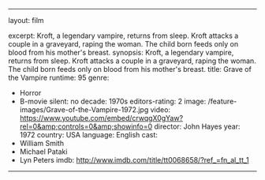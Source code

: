 ---

layout: film

excerpt: Kroft, a legendary vampire, returns from sleep. Kroft attacks a couple in a graveyard, raping the woman. The child born feeds only on blood from his mother's breast.
synopsis: Kroft, a legendary vampire, returns from sleep. Kroft attacks a couple in a graveyard, raping the woman. The child born feeds only on blood from his mother's breast.
title: Grave of the Vampire
runtime: 95
genre: 
- Horror 
- B-movie 
silent: no
decade: 1970s
editors-rating: 2
image:  /feature-images/Grave-of-the-Vampire-1972.jpg
video: https://www.youtube.com/embed/crwqgX0gYaw?rel=0&amp;controls=0&amp;showinfo=0
director: John Hayes
year: 1972
country: USA
language: English
cast:
- William Smith
- Michael Pataki
- Lyn Peters 
imdb: http://www.imdb.com/title/tt0068658/?ref_=fn_al_tt_1

--- 